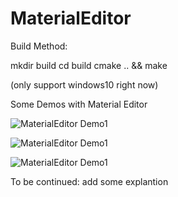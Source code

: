 # MaterialEditor
Build Method:

mkdir build
cd build
cmake .. && make

(only support windows10 right now)

Some Demos with Material Editor

![MaterialEditor Demo1](https://github.com/Jingzheng-Li/MaterialEditor/blob/main/MaterialEditor_Demo1.gif)

![MaterialEditor Demo1](https://github.com/Jingzheng-Li/MaterialEditor/blob/main/MaterialEditor_Demo2.gif)

![MaterialEditor Demo1](https://github.com/Jingzheng-Li/MaterialEditor/blob/main/MaterialEditor_Demo3.gif)

To be continued: add some explantion
